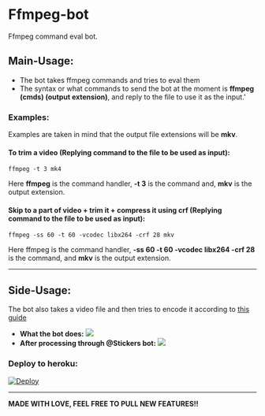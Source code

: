 # Ffmpeg-bot

Ffmpeg command eval bot.

## Main-Usage:
<ul>
<li>
The bot takes ffmpeg commands and tries to eval them
</li>
<li>
The syntax or what commands to send the bot at the moment is <b>ffmpeg (cmds) (output extension)</b>, and reply to the file to use it as the input.'
</li>
</ul>

### Examples:
Examples are taken in mind that the output file extensions will be **mkv**.
#### To trim a video (Replying command to the file to be used as input):
```
ffmpeg -t 3 mk4
```
Here **ffmpeg** is the command handler, **-t 3** is the command and, **mkv** is the output extension.
#### Skip to a part of video + trim it + compress it using crf (Replying command to the file to be used as input):
```
ffmpeg -ss 60 -t 60 -vcodec libx264 -crf 28 mkv
```
Here ffmpeg is the command handler, **-ss 60 -t 60 -vcodec libx264 -crf 28** is the command, and **mkv** is the output extension.

---

## Side-Usage:
The bot also takes a video file and then tries to encode it according to [this guide](https://core.telegram.org/stickers#video-sticker-requirements)

<ul>
<li>
<b>What the bot does:
<img src='https://telegra.ph/file/3bcb1b37493c0375ee840.jpg'>
</li>
<li>
After processing through @Stickers bot:
<img src='https://telegra.ph/file/221a2718e773fe3f72eda.jpg'>
</b>
</li>
</ul>

### Deploy to heroku:

[![Deploy](https://www.herokucdn.com/deploy/button.svg)](https://heroku.com/deploy?template=https://github.com/Nchuuya/YamatoSticker)

---

**MADE WITH LOVE, FEEL FREE TO PULL NEW FEATURES!!**
